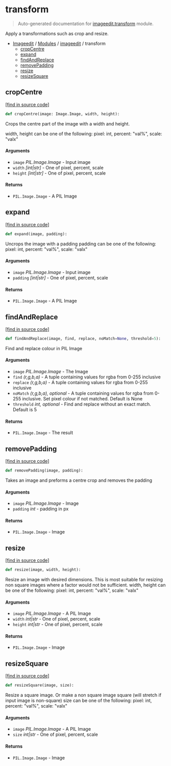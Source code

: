 # transform

> Auto-generated documentation for [imageedit.transform](../../imageedit/transform.py) module.

Apply a transformations such as crop and resize.

- [Imageedit](../README.md#imageedit-index) / [Modules](../README.md#imageedit-modules) / [imageedit](index.md#imageedit) / transform
    - [cropCentre](#cropcentre)
    - [expand](#expand)
    - [findAndReplace](#findandreplace)
    - [removePadding](#removepadding)
    - [resize](#resize)
    - [resizeSquare](#resizesquare)

## cropCentre

[[find in source code]](../../imageedit/transform.py#L8)

```python
def cropCentre(image: Image.Image, width, height):
```

Crops the centre part of the image with a width and height.

width, height can be one of the following:
pixel: int, percent: "val%", scale: "valx"

#### Arguments

- `image` *PIL.Image.Image* - Input image
- `width` *[int|str]* - One of pixel, percent, scale
- `height` *[int|str]* - One of pixel, percent, scale

#### Returns

- `PIL.Image.Image` - A PIL Image

## expand

[[find in source code]](../../imageedit/transform.py#L33)

```python
def expand(image, padding):
```

Uncrops the image with a padding
padding can be one of the following:
pixel: int, percent: "val%", scale: "valx"

#### Arguments

- `image` *PIL.Image.Image* - Input image
- `padding` *[int|str]* - One of pixel, percent, scale

#### Returns

- `PIL.Image.Image` - A PIL Image

## findAndReplace

[[find in source code]](../../imageedit/transform.py#L111)

```python
def findAndReplace(image, find, replace, noMatch=None, threshold=5):
```

Find and replace colour in PIL Image

#### Arguments

- `image` *PIL.Image.Image* - The Image
- `find` *(r,g,b,a)* - A tuple containing values for rgba from 0-255 inclusive
- `replace` *(r,g,b,a)* - A tuple containing values for rgba from 0-255 inclusive
- `noMatch` *(r,g,b,a), optional* - A tuple containing values for rgba
from 0-255 inclusive. Set pixel colour if not matched. Default is None
- `threshold` *int, optional* - Find and replace without an exact match.
Default is 5

#### Returns

- `PIL.Image.Image` - The result

## removePadding

[[find in source code]](../../imageedit/transform.py#L98)

```python
def removePadding(image, padding):
```

Takes an image and preforms a centre crop and removes the padding

#### Arguments

- `image` *PIL.Image.Image* - Image
- `padding` *int* - padding in px

#### Returns

- `PIL.Image.Image` - Image

## resize

[[find in source code]](../../imageedit/transform.py#L64)

```python
def resize(image, width, height):
```

Resize an image with desired dimensions. This is most suitable for resizing non
square images where a factor would not be sufficient.
width, height can be one of the following:
pixel: int, percent: "val%", scale: "valx"

#### Arguments

- `image` *PIL.Image.Image* - A PIL Image
- `width` *int|str* - One of pixel, percent, scale
- `height` *int|str* - One of pixel, percent, scale

#### Returns

- `PIL.Image.Image` - Image

## resizeSquare

[[find in source code]](../../imageedit/transform.py#L82)

```python
def resizeSquare(image, size):
```

Resize a square image. Or make a non square image square (will stretch if input
image is non-square)
size can be one of the following:
pixel: int, percent: "val%", scale: "valx"

#### Arguments

- `image` *PIL.Image.Image* - A PIL Image
- `size` *int|str* - One of pixel, percent, scale

#### Returns

- `PIL.Image.Image` - Image
